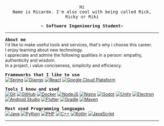 <div align="center">
  <samp>
    Hi<br>Name is Ricardo. I'm also cool with being called Rick, Ricky or Riki<br>
    
<b>~ Software Ingenieering Student~</b>
</samp></div>

---

<samp>**About me**</samp>
<br> I'd like to make useful tools and services, that's why i choose this career.
<br> I enjoy learning about new technology.
<br> I appreciate and admire the following qualities in a person: empathy, authenticity and wisdom.
<br> In a project, i value conciseness, simplicity and efficiency. <br>

<samp>**Frameworks that I like to use**</samp><br>
[![Spring](https://skillicons.dev/icons?i=spring)](https://spring.io/)
[![Django](https://skillicons.dev/icons?i=django)](https://www.djangoproject.com/)
[![React](https://skillicons.dev/icons?i=react)](https://react.dev/)
[![Google Cloud Plataform](https://skillicons.dev/icons?i=gcp)](https://console.cloud.google.com)

<samp>**Tools I know and used**</samp><br>
[![Git](https://skillicons.dev/icons?i=git)](https://git-scm.com/)
[![GitHub](https://skillicons.dev/icons?i=github)](https://github.com/)
[![Docker](https://skillicons.dev/icons?i=docker)](https://www.docker.com/)
[![NodeJS](https://skillicons.dev/icons?i=nodejs)](https://nodejs.org/)
[![Nginx](https://skillicons.dev/icons?i=nginx)](https://nginx.org/)
[![Godot](https://skillicons.dev/icons?i=godot)](https://godotengine.org/)
[![Unity](https://skillicons.dev/icons?i=unity)](https://unity.com/)
[![Electron](https://skillicons.dev/icons?i=electron)](https://www.electronjs.org/)
[![Android Studio](https://skillicons.dev/icons?i=androidstudio)](https://developer.android.com/studio)
[![Flutter](https://skillicons.dev/icons?i=flutter)](https://flutter.dev/)
[![Gradle](https://skillicons.dev/icons?i=gradle)](https://docs.gradle.org/current/userguide/userguide.html)
[![Maven](https://skillicons.dev/icons?i=maven)](https://maven.apache.org/)

<samp>**Most used Programming languages**</samp><br>
[![Java](https://skillicons.dev/icons?i=java)](https://www.java.com/)
[![Python](https://skillicons.dev/icons?i=python)](https://www.python.org/)
[![PHP](https://skillicons.dev/icons?i=php)](https://www.php.net/)
[![C++](https://skillicons.dev/icons?i=cpp)](https://en.cppreference.com/w/cpp)
[![Kotlin](https://skillicons.dev/icons?i=kotlin)](https://kotlinlang.org/)
[![JavaScript](https://skillicons.dev/icons?i=javascript)](https://developer.mozilla.org/en-US/docs/Web/JavaScript)



---

<!--
**rikich3/rikich3** is a ✨ _special_ ✨ repository because its `README.md` (this file) appears on your GitHub profile.

Here are some ideas to get you started:

- 🔭 I’m currently working on ...
- 🌱 I’m currently learning ...
- 👯 I’m looking to collaborate on ...
- 🤔 I’m looking for help with ...
- 💬 Ask me about ...
- 📫 How to reach me: ...
- 😄 Pronouns: ...
- ⚡ Fun fact: ...
-->
